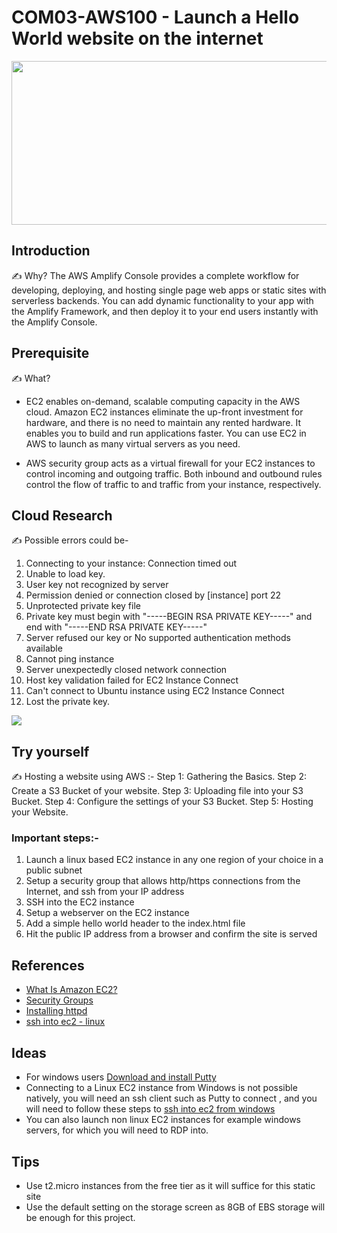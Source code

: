 # COM03-AWS100 - Launch a Hello World website on the internet
<p align="center">
<img src="https://user-images.githubusercontent.com/69337392/175494432-e66aa076-38ea-4e68-98ea-faa1edec407c.jpg" height="262" width="700" ></p>


## Introduction

✍️ Why? 
The AWS Amplify Console provides a complete workflow for developing, deploying, and hosting single page web apps or static sites with serverless backends. You can add dynamic functionality to your app with the Amplify Framework, and then deploy it to your end users instantly with the Amplify Console.

## Prerequisite

✍️ What?
* EC2  enables on-demand, scalable computing capacity in the AWS cloud. Amazon EC2 instances eliminate the up-front investment for hardware, and there is no need to maintain any rented hardware. It enables you to build and run applications faster. You can use EC2 in AWS to launch as many virtual servers as you need.

* AWS security group  acts as a virtual firewall for your EC2 instances to control incoming and outgoing traffic. Both inbound and outbound rules control the flow of traffic to and traffic from your instance, respectively.

## Cloud Research

✍️ Possible errors could be- 
  1. Connecting to your instance: Connection timed out
  2. Unable to load key.
  3. User key not recognized by server
  4. Permission denied or connection closed by [instance] port 22
  5. Unprotected private key file
  6. Private key must begin with "-----BEGIN RSA PRIVATE KEY-----" and end with "-----END RSA PRIVATE KEY-----"
  7. Server refused our key or No supported authentication methods available
  8. Cannot ping instance
  9. Server unexpectedly closed network connection
  10. Host key validation failed for EC2 Instance Connect
  11. Can't connect to Ubuntu instance using EC2 Instance Connect
  12. Lost the private key. 

<p align="left">
<img src="https://user-images.githubusercontent.com/69337392/175496440-39bbc42a-bd5a-4149-8d4f-131655186a37.png"></p>

## Try yourself

✍️ Hosting a website using AWS :- 
Step 1: Gathering the Basics.
Step 2: Create a S3 Bucket of your website.
Step 3: Uploading file into your S3 Bucket.
Step 4: Configure the settings of your S3 Bucket.
Step 5: Hosting your Website.

### Important steps:- 
1. Launch a linux based EC2 instance in any one region of your choice in a public subnet
2. Setup a security group that allows http/https connections from the Internet, and ssh from your IP address
3. SSH into the EC2 instance
4. Setup a webserver on the EC2 instance
5. Add a simple hello world header to the index.html file
6. Hit the public IP address from a browser and confirm the site is served

## References
- [What Is Amazon EC2?](https://aws.amazon.com/ec2/faqs/)
- [Security Groups](https://docs.aws.amazon.com/AWSEC2/latest/UserGuide/ec2-security-groups.html#:~:text=A%20security%20group%20acts%20as,one%20or%20more%20security%20groups.)
- [Installing httpd](http://httpd.apache.org/docs/2.4/install.html)
- [ssh into ec2 - linux](https://docs.aws.amazon.com/AWSEC2/latest/UserGuide/AccessingInstancesLinux.html)

## Ideas
- For windows users [Download and install Putty](https://www.chiark.greenend.org.uk/~sgtatham/putty/latest.html)
- Connecting to a Linux EC2 instance from Windows is not possible natively, you will need an ssh client such as Putty to connect , and you will need to follow these steps to [ssh into ec2 from windows](https://stackoverflow.com/questions/5264945/ssh-to-ec2-linux-instance-from-windows)
- You can also launch non linux EC2 instances for example windows servers, for which you will need to RDP into.  

## Tips
- Use t2.micro instances from the free tier as it will suffice for this static site 
- Use the default setting on the storage screen as 8GB of EBS storage will be enough for this project.
